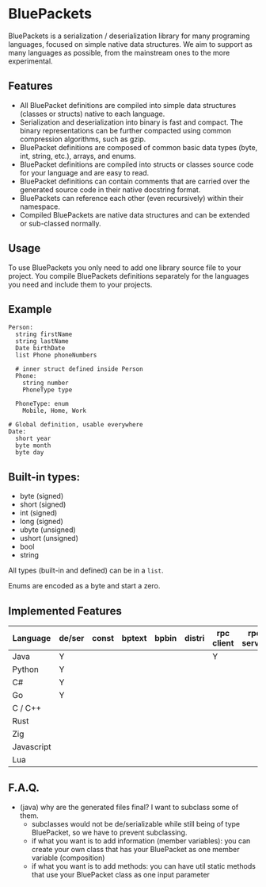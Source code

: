 # BluePackets

BluePackets is a serialization / deserialization library for many programing languages, focused on simple native data structures.
We aim to support as many languages as possible, from the mainstream ones to the more experimental.

## Features

- All BluePacket definitions are compiled into simple data structures (classes or structs) native to each language.
- Serialization and deserialization into binary is fast and compact. The binary representations can be further compacted using common compression algorithms, such as gzip.
- BluePacket definitions are composed of common basic data types (byte, int, string, etc.), arrays, and enums.
- BluePacket definitions are compiled into structs or classes source code for your language and are easy to read.
- BluePacket definitions can contain comments that are carried over the generated source code in their native docstring format.
- BluePackets can reference each other (even recursively) within their namespace.
- Compiled BluePackets are native data structures and can be extended or sub-classed normally.

## Usage

To use BluePackets you only need to add one library source file to your project.
You compile BluePackets definitions separately for the languages you need and include them to your projects.

## Example

```
Person:
  string firstName
  string lastName
  Date birthDate
  list Phone phoneNumbers

  # inner struct defined inside Person
  Phone:
    string number
    PhoneType type

  PhoneType: enum
    Mobile, Home, Work

# Global definition, usable everywhere
Date:
  short year
  byte month
  byte day
```

## Built-in types:

- byte (signed)
- short (signed)
- int (signed)
- long (signed)
- ubyte (unsigned)
- ushort (unsigned)
- bool
- string

All types (built-in and defined) can be in a `list`.

Enums are encoded as a byte and start a zero.

## Implemented Features

| Language | de/ser | const | bptext | bpbin | distri | rpc client | rpc server | connected client | connected server |
| -------- | ------ | ----- | ------ | ----- | ------ | ---------- | ---------- | ---------------- | ---------------- | 
| Java     |    Y   |       |        |       |        |     Y      |            |                  |                  |
| Python   |    Y   |       |        |       |        |            |            |                  |                  |
| C#       |    Y   |       |        |       |        |            |            |                  |                  |
| Go       |    Y   |       |        |       |        |            |            |                  |                  |
| C / C++  |        |       |        |       |        |            |            |                  |                  |
| Rust     |        |       |        |       |        |            |            |                  |                  |
| Zig      |        |       |        |       |        |            |            |                  |                  |
| Javascript |      |       |        |       |        |            |            |                  |                  |
| Lua      |        |       |        |       |        |            |            |                  |                  |

## F.A.Q.

- (java) why are the generated files final? I want to subclass some of them.
  - subclasses would not be de/serializable while still being of type BluePacket, so we have to prevent subclassing.
  - if what you want is to add information (member variables): you can create your own class that has your BluePacket as one member variable (composition)
  - if what you want is to add methods: you can have util static methods that use your BluePacket class as one input parameter
